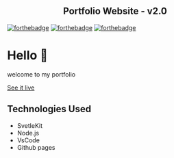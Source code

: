 <h2 align="center">
  Portfolio Website - v2.0<br/>
</h2>

[![forthebadge](https://forthebadge.com/images/badges/made-with-java.svg)](https://forthebadge.com)
[![forthebadge](https://forthebadge.com/images/badges/uses-html.svg)](https://forthebadge.com)
[![forthebadge](https://forthebadge.com/images/badges/uses-css.svg)](https://forthebadge.com)

# Hello 💃
welcome to my portfolio

[See it live](https://ampersand-alexander.github.io)

## Technologies Used

- SvetleKit
- Node.js
- VsCode
- Github pages
